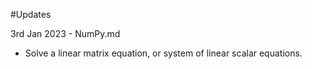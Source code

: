#Updates

3rd Jan 2023 - NumPy.md
  - Solve a linear matrix equation, or system of linear scalar equations.
